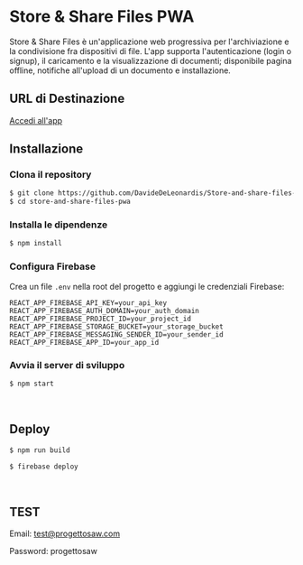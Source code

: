 # Store & Share Files PWA

Store & Share Files è un'applicazione web progressiva per l'archiviazione e la condivisione fra dispositivi di file. L'app supporta l'autenticazione (login o signup), il caricamento e la visualizzazione di documenti; disponibile pagina offline, notifiche all'upload di un documento e installazione.

## URL di Destinazione

[Accedi all'app](https://store-and-share-files-pwa.web.app)
<br>

## Installazione

### Clona il repository

```sh
$ git clone https://github.com/DavideDeLeonardis/Store-and-share-files-PWA_Progetto-SAW.git
$ cd store-and-share-files-pwa
```

### Installa le dipendenze

```sh
$ npm install
```

### Configura Firebase

Crea un file `.env` nella root del progetto e aggiungi le credenziali Firebase:

```env
REACT_APP_FIREBASE_API_KEY=your_api_key
REACT_APP_FIREBASE_AUTH_DOMAIN=your_auth_domain
REACT_APP_FIREBASE_PROJECT_ID=your_project_id
REACT_APP_FIREBASE_STORAGE_BUCKET=your_storage_bucket
REACT_APP_FIREBASE_MESSAGING_SENDER_ID=your_sender_id
REACT_APP_FIREBASE_APP_ID=your_app_id
```

### Avvia il server di sviluppo

```sh
$ npm start
```

<br>

## Deploy

```sh
$ npm run build
```

```sh
$ firebase deploy
```

<br>

## TEST

Email: test@progettosaw.com

Password: progettosaw
